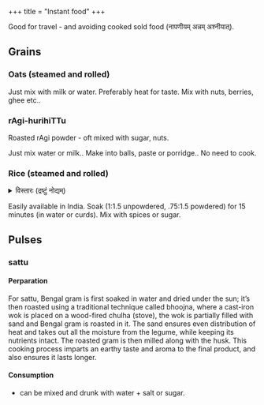 +++
title = "Instant food"
+++

Good for travel - and avoiding cooked sold food (नापणीयम् अन्नम् अश्नीयात्).

## Grains
### Oats (steamed and rolled)
Just mix with milk or water. Preferably heat for taste. Mix with nuts, berries, ghee etc..

### rAgi-hurihiTTu
Roasted rAgi powder - oft mixed with sugar, nuts. 

Just mix water or milk.. Make into balls, paste or porridge.. No need to cook.

### Rice (steamed and rolled)
<details><summary>विस्तारः (द्रष्टुं नोद्यम्)</summary>

- Aka avalakki, पृथुकानि. 
- Poha is basically rice flakes that have been dehusked, parboiled (partially boiled) or soaked in hot water for 45 min, rolled/ flattened, dried.
</details>


Easily available in India. Soak (1:1.5 unpowdered, .75:1.5 powdered) for 15 minutes (in water or curds). Mix with spices or sugar.

## Pulses
### sattu
#### Perparation
For sattu, Bengal gram is first soaked in water and dried under the sun; it’s then roasted using a traditional technique called bhoojna, where a cast-iron wok is placed on a wood-fired chulha (stove), the wok is partially filled with sand and Bengal gram is roasted in it. The sand ensures even distribution of heat and takes out all the moisture from the legume, while keeping its nutrients intact. The roasted gram is then milled along with the husk. This cooking process imparts an earthy taste and aroma to the final product, and also ensures it lasts longer.

#### Consumption
- can be mixed and drunk with water + salt or sugar.
